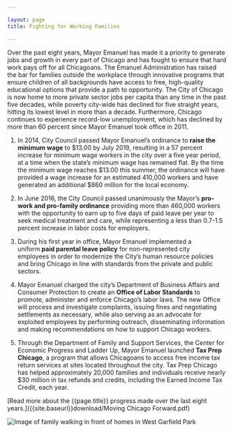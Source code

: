```yaml
---

layout: page
title: Fighting for Working Families

---
```


Over the past eight years, Mayor Emanuel has made it a priority to generate jobs and growth in every part of Chicago and has fought to ensure that hard work pays off for all Chicagoans. The Emanuel Administration has raised the bar for families outside the workplace through innovative programs that ensure children of all backgrounds have access to free, high-quality educational options that provide a path to opportunity. The City of Chicago is now home to more private sector jobs per capita than any time in the past five decades, while poverty city-wide has declined for five straight years, hitting its lowest level in more than a decade. Furthermore, Chicago continues to experience record-low unemployment, which has declined by more than 60 percent since Mayor Emanuel took office in 2011.

1. In 2014, City Council passed Mayor Emanuel’s ordinance to **raise the minimum wage** to $13.00 by July 2019, resulting in a 57 percent increase for minimum wage workers in the city over a five year period, at a time when the state’s minimum wage has remained flat. By the time the minimum wage reaches $13.00 this summer, the ordinance will have provided a wage increase for an estimated 410,000 workers and have generated an additional $860 million for the local economy.   

1. In June 2016, the City Council passed unanimously the Mayor’s **pro-work and pro-family ordinance** providing more than 460,000 workers with the opportunity to earn up to five days of paid leave per year to seek medical treatment and care, while representing a less than 0.7-1.5 percent increase in labor costs for employers. 

1. During his first year in office, Mayor Emanuel implemented a uniform **paid parental leave policy** for non-represented city employees in order to modernize the City’s human resource policies and bring Chicago in line with standards from the private and public sectors.

1. Mayor Emanuel charged the city’s Department of Business Affairs and Consumer Protection to create an **Office of Labor Standards** to promote, administer and enforce Chicago’s labor laws. The new Office will process and investigate complaints, issuing fines and negotiating settlements as necessary, while also serving as an advocate for exploited employees by performing outreach, disseminating information and making recommendations on how to support Chicago workers. 

1. Through the Department of Family and Support Services, the Center for Economic Progress and Ladder Up, Mayor Emanuel launched **Tax Prep Chicago**, a program that allows Chicagoans to access free income tax return services at sites located throughout the city. Tax Prep Chicago has helped approximately 20,000 families and individuals receive nearly $30 million in tax refunds and credits, including the Earned Income Tax Credit, each year. 

[Read more about the {{page.title}} progress made over the last eight years.]({{site.baseurl}}download/Moving Chicago Forward.pdf)

![Image of family walking in front of homes in West Garfield Park](/assets/img/WEST_GARFIELD_PARK.jpg) 